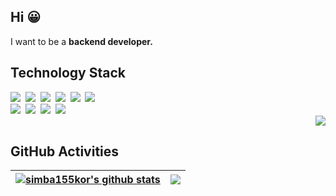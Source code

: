 ## Hi 😀

<div> I want to be a <b>backend developer.</b> </div>


<!--
**simba155kor/simba155kor** is a ✨ _special_ ✨ repository because its `README.md` (this file) appears on your GitHub profile.

Here are some ideas to get you started:

- 🔭 I’m currently working on ...
- 🌱 I’m currently learning ...
- 👯 I’m looking to collaborate on ...
- 🤔 I’m looking for help with ...
- 💬 Ask me about ...
- 📫 How to reach me: ...
- 😄 Pronouns: ...
- ⚡ Fun fact: ...
-->

## Technology Stack ##

<div align="left">
  <img src="https://img.shields.io/badge/C++-00599C?style=flat&logo=C%2B%2B&logoColor=white"/>&nbsp
  <img src="https://img.shields.io/badge/Java-007396?style=flat&logo=Java&logoColor=white"/>&nbsp
  <img src="https://img.shields.io/badge/Python-3766AB?style=flat&logo=Python&logoColor=white"/>&nbsp
  <img src="https://img.shields.io/badge/html5-E34F26?style=flat&logo=html5&logoColor=white">&nbsp
  <img src="https://img.shields.io/badge/Javascript-ffb13b?style=flat&logo=javascript&logoColor=white"/>&nbsp 
  <img src="https://img.shields.io/badge/css-1572B6?style=flat&logo=css3&logoColor=white"/>&nbsp 
  <br>
  <img src="https://img.shields.io/badge/SpringBoot-6DB33F?style=flat&logo=Spring&logoColor=white"/>&nbsp
  <img src="https://img.shields.io/badge/vue.js-4FC08D?style=flat&logo=vue.js&logoColor=white"/>&nbsp
  <img src="https://img.shields.io/badge/Mysql-E6B91E?style=flat&logo=MySql&logoColor=white"/>&nbsp 
  <img src="https://img.shields.io/badge/aws-333664?style=flat&logo=amazon-aws&logoColor=white"/>&nbsp 
  <a href="https://solved.ac/simba155">
</div>

<div align="right">
<img src="http://mazassumnida.wtf/api/v2/generate_badge?boj=simba155" /> </a>
</div>

## GitHub Activities ##

| <a href="https://github.com/simba155kor/github-readme-stats"><img align="center" src="https://github-readme-stats.vercel.app/api?username=simba155kor&show_icons=true&include_all_commits=true&theme=buefy&hide_border=true" alt="simba155kor's github stats" /></a>| <a href="https://github.com/simba155kor/github-readme-stats"><img align="center" src="https://github-readme-stats.vercel.app/api/top-langs/?username=simba155kor&layout=compact&theme=buefy&hide_border=true" /></a> |
| ------------- | ------------- |




